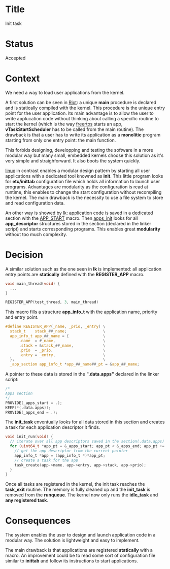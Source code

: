 # Title

Init task

# Status

Accepted

# Context

We need a way to load user applications from the kernel.

A first solution can be seen in [Riot](https://github.com/RIOT-OS/RIOT/blob/master/tests/minimal/main.c#L21): a unique **main** procedure is declared and is statically compiled with the kernel. This procedure is the unique entry point for the user application. Its main advantage is to allow the user to write applucation code without thinking about calling a specific routine to start the kernel (which is the way [freertos](https://github.com/FreeRTOS/FreeRTOS/blob/main/FreeRTOS-Plus/Demo/FreeRTOS_Plus_Reliance_Edge_and_CLI_Windows_Simulator/main.c#L76) starts an app, **vTaskStartScheduler** has to be called from the main routine). The drawback is that a user has to write its application as a **monolitic** program starting from only one entry point: the main function. 

This forbids designing, developping and testing the software in a more modular way but many small, embedded kernels choose this solution as it's very simple and straighforward. It also boots the system quickly.

[linux](https://elixir.bootlin.com/linux/latest/source/init/main.c#L1518) in contrast enables a modular design pattern by starting all user applications with a dedicated tool knowned as **init**. This little program looks for **etc/inittab** configuration file which holds all information to launch user programs. Advantages are modularity as the configuration is read at runtime, this enables to change the start configuration without recompiling the kernel. The main drawback is the necessity to use a file system to store and read configuration data.

An other way is showed by [lk](https://github.com/littlekernel/lk/blob/master/app/inetsrv/inetsrv.c#L211): application code is saved in a dedicated section with the [APP_START](https://github.com/littlekernel/lk/blob/master/app/include/app.h#L43) macro. Then [apps_init](https://github.com/littlekernel/lk/blob/master/app/app.c#L22) looks for all **app_descriptor** structures stored in the section (declared in the linker script) and starts corresponding programs. This enables great **modularity** without too much complexity.

# Decision

A similar solution such as the one seen in **lk** is implemented: all application entry points are **statically** defined with the **REGISTER_APP** macro.

```C
void main_thread(void) {
  ...
}

REGISTER_APP(test_thread, 3, main_thread)
```

This macro fills a structure **app_info_t** with the application name, priority and entry point. 

```C
#define REGISTER_APP(_name, _prio, _entry) \
  stack_t    stack_##_name;                \
  app_info_t app_##_name = {               \
      .name  = #_name,                     \
      .stack = &stack_##_name,             \
      .prio  = _prio,                      \
      .entry = _entry,                     \
  };                                       \
  _app_section app_info_t *app_##_name##_pt = &app_##_name;
```

A pointer to these data is stored in the **".data.apps"** declared in the linker script:

```C
/* 
Apps section
*/
PROVIDE(_apps_start = .);
KEEP(*(.data.apps));
PROVIDE(_apps_end = .);
```

The **init_task** enventually looks for all data stored in this section and creates a task for each application descriptor it finds.

```C
void init_run(void) {
  // iterate over all app descriptors saved in the section(.data.apps)
  for (uint64_t *app_pt = &_apps_start; app_pt < &_apps_end; app_pt += 1) {
    // get the app descriptor from the current pointer
    app_info_t *app = (app_info_t *)*app_pt;
    // create a task for the app
    task_create(app->name, app->entry, app->stack, app->prio);
  }
}
```

Once all tasks are registered in the kernel, the init task reaches the **task_exit** routine. The memory is fully cleaned up and the **init_task** is removed from the **runqueue**. The kernel now only runs the **idle_task** and **any registered task**.

# Consequences

The system enables the user to design and launch application code in a modular way. The solution is lightweight and easy to implement.

The main drawback is that applications are registered **statically** with a macro. An improvement could be to read some sort of configuration file similar to **inittab** and follow its instructions to start applications.